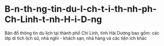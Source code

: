 # B-n-th-ng-tin-du-l-ch-t-i-th-nh-ph-Ch-Linh-t-nh-H-i-D-ng
Bản đồ thông tin du lịch tại thành phố Chí Linh, tỉnh Hải Dương bao gồm: các lớp di tích lịch sử, nhà nghỉ - khách sạn, nhà hàng và các tiện ích khác
